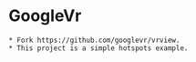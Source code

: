 # GoogleVr
	* Fork https://github.com/googlevr/vrview.
	* This project is a simple hotspots example.
